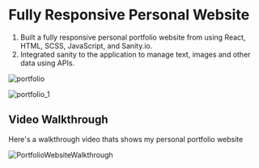 # Fully Responsive Personal Website
1. Built a fully responsive personal portfolio website from using React, HTML, SCSS, JavaScript, and Sanity.io.
2. Integrated sanity to the application to manage text, images and other data using APIs.

![portfolio](https://user-images.githubusercontent.com/104251801/178652879-b4af6eb9-7322-45db-9115-9b5910213c97.png)

![portfolio_1](https://user-images.githubusercontent.com/104251801/178652915-e273f9fc-a126-4e08-856f-ee738f76b815.png)

## Video Walkthrough

Here's a walkthrough video thats shows my personal portfolio website

![PortfolioWebsiteWalkthrough](https://user-images.githubusercontent.com/104251801/178656407-16a081fe-85b2-4a37-a287-871a48d72539.gif)
